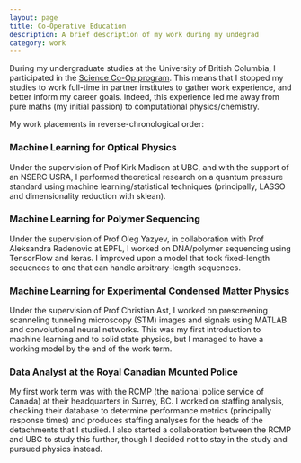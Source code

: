 ```yaml
---
layout: page
title: Co-Operative Education
description: A brief description of my work during my undegrad
category: work
---
```


During my undergraduate studies at the University of British Columbia, I participated
in the [Science Co-Op program](https://sciencecoop.ubc.ca/). This means that I stopped
my studies to work full-time in partner institutes to gather work experience, and
better inform my career goals. Indeed, this experience led me away from pure maths
(my initial passion) to computational physics/chemistry.

My work placements in reverse-chronological order:

### Machine Learning for Optical Physics

Under the supervision of Prof Kirk Madison at UBC, and with the support of an
NSERC USRA, I performed theoretical research on a quantum pressure standard using
machine learning/statistical techniques (principally, LASSO and dimensionality reduction
with sklean).

### Machine Learning for Polymer Sequencing

Under the supervision of Prof Oleg Yazyev, in collaboration with Prof Aleksandra Radenovic
at EPFL, I worked on DNA/polymer sequencing using TensorFlow and keras. I improved upon a
model that took fixed-length sequences to one that can handle arbitrary-length sequences.

### Machine Learning for Experimental Condensed Matter Physics

Under the supervision of Prof Christian Ast, I worked on prescreening scanneling tunneling
microscopy (STM) images and signals using MATLAB and convolutional neural networks.
This was my first introduction to machine learning and to solid state physics, but I
managed to have a working model by the end of the work term.

### Data Analyst at the Royal Canadian Mounted Police

My first work term was with the RCMP (the national police service of Canada) at their
headquarters in Surrey, BC. I worked on staffing analysis, checking their database to
determine performance metrics (principally response times) and produces staffing analyses
for the heads of the detachments that I studied. I also started a collaboration between
the RCMP and UBC to study this further, though I decided not to stay in the study and
pursued physics instead.

